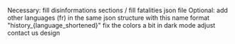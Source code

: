 Necessary: fill disinformations sections / fill fatalities json file
Optional: add other languages (fr) in the same json structure with this name format "history_{language_shortened}"
          fix the colors a bit in dark mode
          adjust contact us design
          